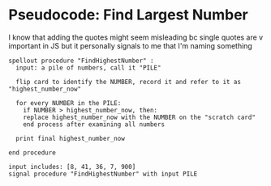 # Pseudocode: Find Largest Number

<!--> I know that adding the quotes might seem misleading bc single quotes are v important in JS but it personally signals to me that I'm naming something<!-->
```text
spellout procedure "FindHighestNumber" :
  input: a pile of numbers, call it "PILE"

  flip card to identify the NUMBER, record it and refer to it as "highest_number_now"

  for every NUMBER in the PILE:
    if NUMBER > highest_number_now, then:
    replace highest_number_now with the NUMBER on the "scratch card"
    end process after examining all numbers

  print final highest_number_now

end procedure

input includes: [8, 41, 36, 7, 900]
signal procedure "FindHighestNumber" with input PILE
